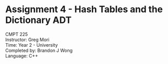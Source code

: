 # Assignment 4 - Hash Tables and the Dictionary ADT

CMPT 225  
Instructor: Greg Mori  
Time: Year 2 - University  
Completed by: Brandon J Wong  
Language: C++